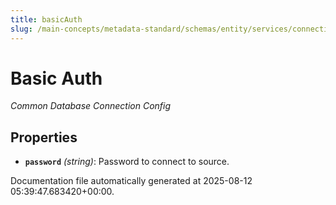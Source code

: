```yaml
---
title: basicAuth
slug: /main-concepts/metadata-standard/schemas/entity/services/connections/database/common/basicauth
---
```


# Basic Auth

*Common Database Connection Config*

## Properties

- **`password`** *(string)*: Password to connect to source.


Documentation file automatically generated at 2025-08-12 05:39:47.683420+00:00.
